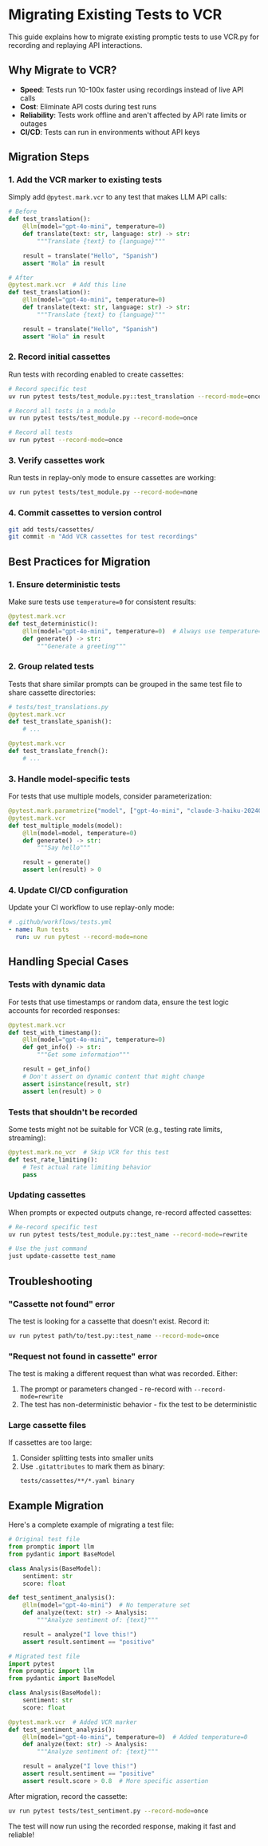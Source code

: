 # Migrating Existing Tests to VCR

This guide explains how to migrate existing promptic tests to use VCR.py for recording and replaying API interactions.

## Why Migrate to VCR?

- **Speed**: Tests run 10-100x faster using recordings instead of live API calls
- **Cost**: Eliminate API costs during test runs
- **Reliability**: Tests work offline and aren't affected by API rate limits or outages
- **CI/CD**: Tests can run in environments without API keys

## Migration Steps

### 1. Add the VCR marker to existing tests

Simply add `@pytest.mark.vcr` to any test that makes LLM API calls:

```python
# Before
def test_translation():
    @llm(model="gpt-4o-mini", temperature=0)
    def translate(text: str, language: str) -> str:
        """Translate {text} to {language}"""

    result = translate("Hello", "Spanish")
    assert "Hola" in result

# After
@pytest.mark.vcr  # Add this line
def test_translation():
    @llm(model="gpt-4o-mini", temperature=0)
    def translate(text: str, language: str) -> str:
        """Translate {text} to {language}"""

    result = translate("Hello", "Spanish")
    assert "Hola" in result
```

### 2. Record initial cassettes

Run tests with recording enabled to create cassettes:

```bash
# Record specific test
uv run pytest tests/test_module.py::test_translation --record-mode=once

# Record all tests in a module
uv run pytest tests/test_module.py --record-mode=once

# Record all tests
uv run pytest --record-mode=once
```

### 3. Verify cassettes work

Run tests in replay-only mode to ensure cassettes are working:

```bash
uv run pytest tests/test_module.py --record-mode=none
```

### 4. Commit cassettes to version control

```bash
git add tests/cassettes/
git commit -m "Add VCR cassettes for test recordings"
```

## Best Practices for Migration

### 1. Ensure deterministic tests

Make sure tests use `temperature=0` for consistent results:

```python
@pytest.mark.vcr
def test_deterministic():
    @llm(model="gpt-4o-mini", temperature=0)  # Always use temperature=0
    def generate() -> str:
        """Generate a greeting"""
```

### 2. Group related tests

Tests that share similar prompts can be grouped in the same test file to share cassette directories:

```python
# tests/test_translations.py
@pytest.mark.vcr
def test_translate_spanish():
    # ...

@pytest.mark.vcr
def test_translate_french():
    # ...
```

### 3. Handle model-specific tests

For tests that use multiple models, consider parameterization:

```python
@pytest.mark.parametrize("model", ["gpt-4o-mini", "claude-3-haiku-20240307"])
@pytest.mark.vcr
def test_multiple_models(model):
    @llm(model=model, temperature=0)
    def generate() -> str:
        """Say hello"""

    result = generate()
    assert len(result) > 0
```

### 4. Update CI/CD configuration

Update your CI workflow to use replay-only mode:

```yaml
# .github/workflows/tests.yml
- name: Run tests
  run: uv run pytest --record-mode=none
```

## Handling Special Cases

### Tests with dynamic data

For tests that use timestamps or random data, ensure the test logic accounts for recorded responses:

```python
@pytest.mark.vcr
def test_with_timestamp():
    @llm(model="gpt-4o-mini", temperature=0)
    def get_info() -> str:
        """Get some information"""

    result = get_info()
    # Don't assert on dynamic content that might change
    assert isinstance(result, str)
    assert len(result) > 0
```

### Tests that shouldn't be recorded

Some tests might not be suitable for VCR (e.g., testing rate limits, streaming):

```python
@pytest.mark.no_vcr  # Skip VCR for this test
def test_rate_limiting():
    # Test actual rate limiting behavior
    pass
```

### Updating cassettes

When prompts or expected outputs change, re-record affected cassettes:

```bash
# Re-record specific test
uv run pytest tests/test_module.py::test_name --record-mode=rewrite

# Use the just command
just update-cassette test_name
```

## Troubleshooting

### "Cassette not found" error

The test is looking for a cassette that doesn't exist. Record it:

```bash
uv run pytest path/to/test.py::test_name --record-mode=once
```

### "Request not found in cassette" error

The test is making a different request than what was recorded. Either:
1. The prompt or parameters changed - re-record with `--record-mode=rewrite`
2. The test has non-deterministic behavior - fix the test to be deterministic

### Large cassette files

If cassettes are too large:
1. Consider splitting tests into smaller units
2. Use `.gitattributes` to mark them as binary:
   ```
   tests/cassettes/**/*.yaml binary
   ```

## Example Migration

Here's a complete example of migrating a test file:

```python
# Original test file
from promptic import llm
from pydantic import BaseModel

class Analysis(BaseModel):
    sentiment: str
    score: float

def test_sentiment_analysis():
    @llm(model="gpt-4o-mini")  # No temperature set
    def analyze(text: str) -> Analysis:
        """Analyze sentiment of: {text}"""

    result = analyze("I love this!")
    assert result.sentiment == "positive"

# Migrated test file
import pytest
from promptic import llm
from pydantic import BaseModel

class Analysis(BaseModel):
    sentiment: str
    score: float

@pytest.mark.vcr  # Added VCR marker
def test_sentiment_analysis():
    @llm(model="gpt-4o-mini", temperature=0)  # Added temperature=0
    def analyze(text: str) -> Analysis:
        """Analyze sentiment of: {text}"""

    result = analyze("I love this!")
    assert result.sentiment == "positive"
    assert result.score > 0.8  # More specific assertion
```

After migration, record the cassette:
```bash
uv run pytest tests/test_sentiment.py --record-mode=once
```

The test will now run using the recorded response, making it fast and reliable!

